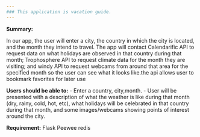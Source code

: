 ```yaml
---
### This application is vacation guide.
---
```


**Summary:**

In our app, the user will enter a city, the country in which the city is located, and the month they intend to travel. The app will contact Calendarific API to request data on what holidays are observed in that country during that month; Trophosphere API to request climate data for the month they are visiting; and windy API to request webcams from around that area for the specified month so the user can see what it looks like.the api allows user to bookmark favorites for later use

**Users should be able to:** - Enter a country, city,month. - User will be presented with a description of what the weather is like during that month (dry, rainy, cold, hot, etc), what holidays will be celebrated in that country during that month, and some images/webcams showing points of interest around the city.

**Requirement:**
Flask
Peewee
redis
